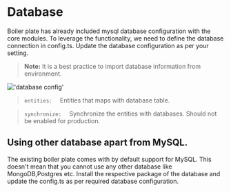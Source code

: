 # Database

Boiler plate has already included mysql database configuration with the core modules. To leverage the functionality, we need to define the database connection in config.ts. Update the database configuration as per your setting.


> **Note:** It is a best practice to import database information from environment.


!['database config'](https://github.com/NeoSOFT-Technologies/rest-node-nestjs/blob/main/wiki/images/database-config.png?raw=true)

> ```entities:  ``` Entities that maps with database table.

> ```synchronize:  ``` Synchronize the entities with databases. Should not be enabled for production.


## Using other database apart from MySQL. 

The existing boiler plate comes with by default support for MySQL. This doesn't mean that you cannot use any other database like MongoDB,Postgres etc. Install the respective package of the database and update the config.ts as per required database configuration.

